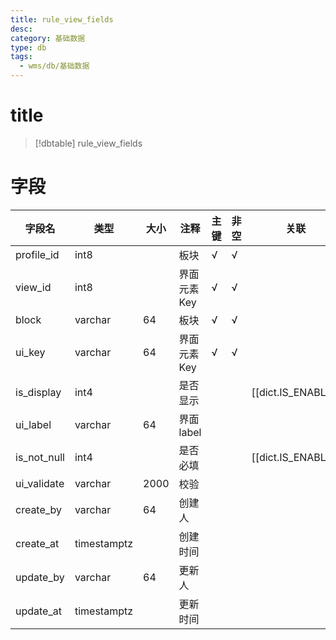 ```yaml
---
title: rule_view_fields
desc: 
category: 基础数据
type: db
tags:
  - wms/db/基础数据
---
```


# title
>[!dbtable] rule_view_fields
> 

# 字段
| 字段名 | 类型 | 大小 | 注释 | 主键 | 非空 | 关联 |
| --- | --- | --- | --- | --- | --- | --- |
| profile_id | int8 |  | 板块 | √ | √ |  |
| view_id | int8 |  | 界面元素Key | √ | √ |  |
| block | varchar | 64 | 板块 | √ | √ |  |
| ui_key | varchar | 64 | 界面元素Key | √ | √ |  |
| is_display | int4 |  | 是否显示 |  |  | [[dict.IS_ENABLE]] |
| ui_label | varchar | 64 | 界面label |  |  |  |
| is_not_null | int4 |  | 是否必填 |  |  | [[dict.IS_ENABLE]] |
| ui_validate | varchar | 2000 | 校验 |  |  |  |
| create_by | varchar | 64 | 创建人 |  |  |  |
| create_at | timestamptz |  | 创建时间 |  |  |  |
| update_by | varchar | 64 | 更新人 |  |  |  |
| update_at | timestamptz |  | 更新时间 |  |  |  |

